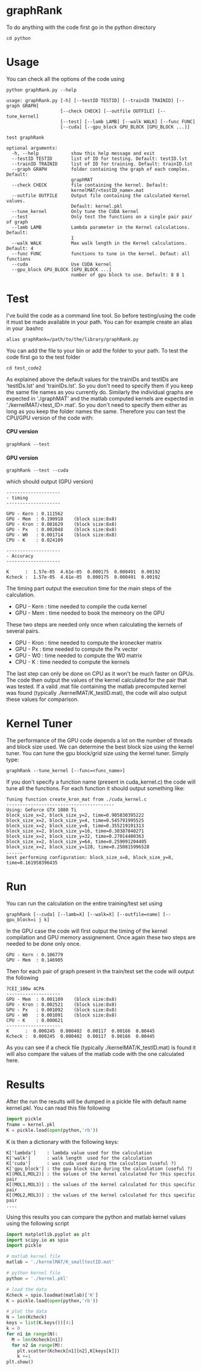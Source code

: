 # graphRank

To do anything with the code first go in the python directory
```
cd python
```

# Usage
You can check all the options of the code using 

``` 
python graphRank.py --help
```

```
usage: graphRank.py [-h] [--testID TESTID] [--trainID TRAINID] [--graph GRAPH]
                    [--check CHECK] [--outfile OUTFILE] [--tune_kernel]
                    [--test] [--lamb LAMB] [--walk WALK] [--func FUNC]
                    [--cuda] [--gpu_block GPU_BLOCK [GPU_BLOCK ...]]

test graphRank

optional arguments:
  -h, --help            show this help message and exit
  --testID TESTID       list of ID for testing. Default: testID.lst
  --trainID TRAINID     list of ID for training. Default: trainID.lst
  --graph GRAPH         folder containing the graph of each complex. Default:
                        graphMAT
  --check CHECK         file containing the kernel. Default:
                        kernelMAT/<testID_name>.mat
  --outfile OUTFILE     Output file containing the calculated Kernel values.
                        Default: kernel.pkl
  --tune_kernel         Only tune the CUDA kernel
  --test                Only test the functions on a single pair pair of graph
  --lamb LAMB           Lambda parameter in the Kernel calculations. Default:
                        1
  --walk WALK           Max walk length in the Kernel calculations. Default: 4
  --func FUNC           functions to tune in the kernel. Defaut: all functions
  --cuda                Use CUDA kernel
  --gpu_block GPU_BLOCK [GPU_BLOCK ...]
                        number of gpu block to use. Default: 8 8 1

```

# Test 
I've build the code as a command line tool. So before testing/using the code it must be made available in your path. You can for example create an alias in your .bashrc

```
alias graphRank=/path/to/the/library/graphRank.py

```

You can add the file to your bin or add the folder to your path. To test the code first go to the test folder

```
cd test_code2
```

As explained above the default values for the trainIDs and testIDs are 'testIDs.lst' and 'trainIDs.lst'. So you don't need to specify them if you keep the same file names as you currently do. Similarly the individual graphs are expected in './graphMAT' and the matlab computed kernels are expected in './kernelMAT/<test_ID>.mat'. So you don't need to specify them either as long as you keep the folder names the same. Therefore you can test the CPU/GPU version of the code with:

#### CPU version
```
graphRank --test
```

#### GPU version
```
graphRank --test --cuda
```

which should output (GPU version)

```
--------------------
- timing
--------------------

GPU - Kern : 0.111562
GPU - Mem  : 0.190918 	 (block size:8x8)
GPU - Kron : 0.081629 	 (block size:8x8)
GPU - Px   : 0.002048 	 (block size:8x8)
GPU - W0   : 0.001714 	 (block size:8x8)
CPU - K    : 0.024109

--------------------
- Accuracy
--------------------

K      :  1.57e-05  4.61e-05  0.000175  0.000491  0.00192
Kcheck :  1.57e-05  4.61e-05  0.000175  0.000491  0.00192
```

The timing part output the execution time for the main steps of the calculation. 

  * GPU - Kern : time needed to compile the cuda kernel
  * GPU - Mem  : time needed to book the memeory on the GPU

These two steps are needed only once when calculating the kernels of several pairs.

  * GPU - Kron : time needed to compute the kronecker matrix
  * GPU - Px   : time needed to compute the Px vector
  * GPU - W0   : time needed to compute the W0 matrix
  * CPU - K    : time needed to compute the kernels

The last step can only be done on CPU as it won't be much faster on GPUs. 
The code then output the values of the kernel calculated for the pair that was tested. If a valid .mat file containing the matlab precomputed kernel was found (typically ./kernelMAT/K_testID.mat), the code will also output these values for comparison.

# Kernel Tuner

The performance of the GPU code depends a lot on the number of threads and block size used. We can determine the best block size using the kernel tuner. You can tune the gpu block/grid size using the kernel tuner. Simply type:

```
graphRank --tune_kernel [--func=<func_name>]
```

If you don't specify a function name (present in cuda_kernel.c) the code will tune all the functions. For each function it should output something like:

```
Tuning function create_kron_mat from ./cuda_kernel.c
----------------------------------------
Using: GeForce GTX 1080 Ti
block_size_x=2, block_size_y=2, time=0.905830395222
block_size_x=2, block_size_y=4, time=0.545791995525
block_size_x=2, block_size_y=8, time=0.355219191313
block_size_x=2, block_size_y=16, time=0.30387840271
block_size_x=2, block_size_y=32, time=0.27014400363
block_size_x=2, block_size_y=64, time=0.259091204405
block_size_x=2, block_size_y=128, time=0.250815996528
......
best performing configuration: block_size_x=8, block_size_y=8, time=0.161958396435
```

# Run

You can run the calculation on the entire training/test set using

```
graphRank [--cuda] [--lamb=X] [--walk=X] [--outfile=name] [--gpu_block=i j k]
```

In the GPU case the code will first output the timing of the kernel compilation and GPU memory assignement. Once again these two steps are needed to be done only once.

```
GPU - Kern : 0.106779
GPU - Mem  : 0.146905
```


Then for each pair of graph present in the train/test set the code will output the following

```
7CEI_100w 4CPA
--------------------
GPU - Mem  : 0.001109    (block size:8x8)
GPU - Kron : 0.002521    (block size:8x8)
GPU - Px   : 0.001092    (block size:8x8)
GPU - W0   : 0.001091    (block size:8x8)
CPU - K    : 0.000621
--------------------
K      :  0.000245  0.000402  0.00117  0.00166  0.00445
Kcheck :  0.000245  0.000402  0.00117  0.00166  0.00445
```

As you can see if a check file (typically ./kernelMAT/K_testID.mat) is found it will also compare the values of the matlab code with the one calculated here. 


# Results

After the run the results will be dumped in a pickle file with default name kernel.pkl. You can read this file following

```python
import pickle
fname = kernel.pkl
K = pickle.load(open(python,'rb'))
```

K is then a dictionary with the following keys:

```
K['lambda']    : lambda value used for the calculation
K['walk']      : walk length  used for the calculation
K['cuda']      : was cuda used during the calcultion (useful ?)
K['gpu_block'] : the gpu block size during the calculation (useful ?)
K[(MOL1,MOL2)] : the values of the kernel calculated for this specific pair
K[(MOL1,MOL3)] : the values of the kernel calculated for this specific pair
K[(MOL2,MOL3)] : the values of the kernel calculated for this specific pair
....
```

Using this results you can compare the python and matlab kernel values using the following script

```python
import matplotlib.pyplot as plt 
import scipy.io as spio
import pickle

# matlab kernel file
matlab = './kernelMAT/K_smalltestID.mat'

# python kernel file
python = './kernel.pkl'

# load the data
Kcheck = spio.loadmat(matlab)['K']
K = pickle.load(open(python,'rb'))

# plot the data
N = len(Kcheck)
keys = list(K.keys())[4:]
k = 0
for n1 in range(N):
  M = len(Kcheck[n1])
  for n2 in range(M):
    plt.scatter(Kcheck[n1][n2],K[keys[k]])
    k +=1
plt.show()
```
